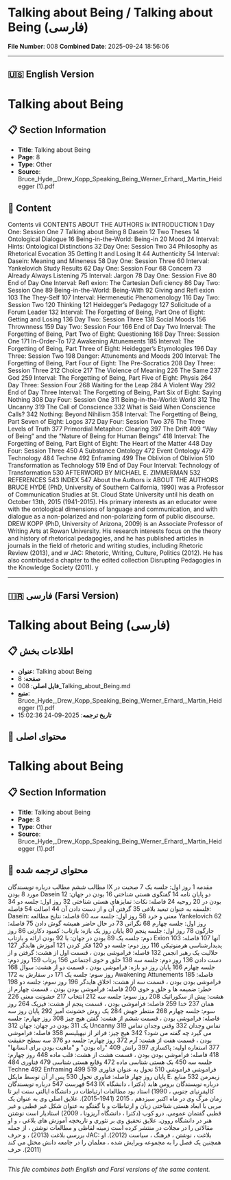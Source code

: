 # Talking about Being / Talking about Being (فارسی)

**File Number**: 008
**Combined Date**: 2025-09-24 18:56:06

---

## 🇺🇸 English Version

# Talking about Being

## 📋 Section Information

- **Title**: Talking about Being
- **Page**: 8
- **Type**: Other
- **Source**: Bruce_Hyde,_Drew_Kopp_Speaking_Being_Werner_Erhard,_Martin_Heidegger (1).pdf

## 📄 Content

Contents
vii
CONTENTS
ABOUT THE AUTHORS
ix
INTRODUCTION
1
Day One: Session One
7
Talking about Being  8
Dasein  12
Two Theses  14
Ontological Dialogue  16
Being-in-the-World: Being-in 20
Mood 24
Interval: Hints: Ontological Distinctions 32
Day One: Session Two
34
Philosophy as Rhetorical Evocation  35
Getting It and Losing It  44
Authenticity  54
Interval: Dasein: Meaning and Mineness  58
Day One: Session Three
60
Interval: Yankelovich Study Results  62
Day One: Session Four
68
Concern 73
Already Always Listening  75
Interval: Jargon 78
Day One: Session Five
80
End of Day One Interval: Refl exion: The Cartesian Defi ciency  86
Day Two: Session One
89
Being-in-the-World: Being-With 92
Giving and Refl exion  103
The They-Self 107
Interval: Hermeneutic Phenomenology  116
Day Two: Session Two
120
Thinking  121
Heidegger’s Pedagogy 127
Solicitude of a Forum Leader  132
Interval: The Forgetting of Being, Part One of Eight:
Getting and Losing 136
Day Two: Session Three
138
Social Moods 156
Thrownness 159
Day Two: Session Four
166
End of Day Two Interval: The Forgetting of Being, Part Two of Eight:
Questioning  168
Day Three: Session One
171
In-Order-To  172
Awakening Attunements 185
Interval: The Forgetting of Being, Part Three of Eight: Heidegger’s Etymologies  196
Day Three: Session Two
198
Danger: Attunements and Moods  200
Interval: The Forgetting of Being, Part Four of Eight: The Pre-Socratics 208
Day Three: Session Three
212
Choice  217
The Violence of Meaning  226
The Same 237
God  259
Interval: The Forgetting of Being, Part Five of Eight: Physis  264
Day Three: Session Four
268
Waiting for the Leap  284
A Violent Way 292
End of Day Three Interval: The Forgetting of Being, Part Six of Eight: Saying Nothing  308
Day Four: Session One
311
Being-in-the-World: World  312
The Uncanny 319
The Call of Conscience  332
What is Said When Conscience Calls? 342
Nothing: Beyond Nihilism 358
Interval: The Forgetting of Being, Part Seven of Eight: Logos  372
Day Four: Session Two
376
The Three Levels of Truth  377
Primordial Metaphor: Clearing  397
The Drift 409
“Way of Being” and the “Nature of Being for Human Beings” 418
Interval: The Forgetting of Being, Part Eight of Eight: The Heart of the Matter 448
Day Four: Session Three
450
A Substance Ontology  472
Event Ontology 479
Technology 484
Techne 492
Enframing  499
The Oblivion of Oblivion  510
Transformation as Technology  519
End of Day Four Interval: Technology of Transformation 530
AFTERWORD BY MICHAEL E. ZIMMERMAN
532
REFERENCES
543
INDEX
547
About the Authors
ix
ABOUT THE AUTHORS
BRUCE HYDE  (PhD, University of Southern California, 1990) was a Professor of
Communication Studies at St. Cloud State University until his death on October
13th, 2015 (1941-2015). His primary interests as an educator were with the
ontological dimensions of language and communication, and with dialogue as a
non-polarized and non-polarizing form of public discourse.
DREW KOPP  (PhD, University of Arizona, 2009) is an Associate Professor of
Writing Arts at Rowan University. His research interests focus on the theory and
history of rhetorical pedagogies, and he has published articles in journals in the
field of rhetoric and writing studies, including Rhetoric Review (2013), and
w
JAC:
Rhetoric, Writing, Culture, Politics (2012). He has also contributed a chapter to the
edited collection Disrupting Pedagogies in the Knowledge Society (2011).
y

---

## 🇮🇷 فارسی (Farsi Version)

# Talking about Being (فارسی)

## 📋 اطلاعات بخش

- **عنوان**: Talking about Being
- **صفحه**: 8
- **فایل اصلی**: 008_Talking_about_Being.md
- **منبع**: Bruce_Hyde,_Drew_Kopp_Speaking_Being_Werner_Erhard,_Martin_Heidegger (1).pdf
- **تاریخ ترجمه**: 2025-09-24 15:02:36

## 📄 محتوای اصلی

# Talking about Being

## 📋 Section Information

- **Title**: Talking about Being
- **Page**: 8
- **Type**: Other
- **Source**: Bruce_Hyde,_Drew_Kopp_Speaking_Being_Werner_Erhard,_Martin_Heidegger (1).pdf



## 📄 محتوای ترجمه شده

مطالب
ششم
مطالب
درباره نویسندگان
IX
مقدمه
1
روز اول: جلسه یک
7
صحبت در مورد 8 بودن
Dasein 12
دو پایان نامه 14
گفتگوی هستی شناختی 16
بودن در جهان: بودن در 20
روحیه 24
فاصله: نکات: تمایزهای هستی شناختی 32
روز اول: جلسه دو
34
فلسفه به عنوان تبعید بلاغی 35
گرفتن آن و از دست دادن آن 44
اصالت 54
فاصله: Dasein: معنی و خرد 58
روز اول: جلسه سه
60
فاصله: نتایج مطالعه Yankelovich 62
روز اول: جلسه چهارم
68
نگرانی 73
در حال حاضر همیشه گوش دادن 75
فاصله: جارگون 78
روز اول: جلسه پنجم
80
پایان روز یک بازه: بازتاب: کمبود دکارتی 86
روز دوم: جلسه یک
89
بودن در جهان: با 92 بودن
ارائه و بازتاب Exion 103
آنها 107
فاصله: پدیدارشناسی هرمنوتیکی 116
روز دوم: جلسه دو
120
فکر کردن 121
آموزش هایدگر 127
حلالیت یک رهبر انجمن 132
فاصله: فراموشی بودن ، قسمت اول از هشت:
گرفتن و از دست دادن 136
روز دوم: جلسه سه
138
خلق و خوی اجتماعی 156
پرتاب 159
روز دوم: جلسه چهارم
166
پایان روز دو بازه: فراموشی بودن ، قسمت دو از هشت:
سوال 168
روز سوم: جلسه یک
171
در سفارش به 172
Awakening Attunements 185
فاصله: فراموشی بودن بودن ، قسمت سه از هشت: اخلاق هایدگر 196
روز سوم: جلسه دو
198
خطر: ضمیمه ها و خلق و خوی 200
فاصله: فراموشی بودن بودن ، قسمت چهارم از هشت: پیش از سکوراتیک 208
روز سوم: جلسه سه
212
انتخاب 217
خشونت معنی 226
همان 237
خدا 259
فاصله: فراموشی بودن ، قسمت پنجم از هشت: فیزیک 264
روز سوم: جلسه چهارم
268
منتظر جهش 284
یک روش خشونت آمیز 292
پایان روز سه فاصله: فراموشی بودن ، قسمت ششم از هشت: گفتن هیچ چیز 308
روز چهارم: جلسه یک
311
بودن در جهان: جهان 312
Uncanny 319
تماس وجدان 332
وقتی وجدان تماس می گیرد چه گفته می شود؟ 342
هیچ چیز: فراتر از نیهیلیسم 358
فاصله: فراموشی بودن ، قسمت هفت از هشت: آرم 372
روز چهارم: جلسه دو
376
سه سطح حقیقت 377
استعاره اولیه: پاکسازی 397
رانش 409
"راه بودن" و "ماهیت بودن برای انسانها" 418
فاصله: فراموشی بودن بودن ، قسمت هشت از هشت: قلب ماده 448
روز چهارم: جلسه سه
450
یک هستی شناسی ماده 472
وقایع هستی شناسی 479
فناوری 484
Techne 492
Enframing 499
فراموشی فراموشی 510
تحول به عنوان فناوری 519
پایان روز چهار فاصله: فناوری تحول 530
پس از آن توسط مایکل E. زیمرمن
532
منابع
543
فهرست
547
درباره نویسندگان
IX
درباره نویسندگان
بروس هاید (دکترا ، دانشگاه کالیفرنیای جنوبی ، 1990) استاد بود
مطالعات ارتباطات در دانشگاه ایالتی سنت ابر تا زمان مرگ وی در ماه اکتبر
سیزدهم ، 2015 (1941-2015). علایق اصلی وی به عنوان یک مربی با
ابعاد هستی شناختی زبان و ارتباطات و با گفتگو به عنوان
شکل غیر قطبی و غیر قطبی گفتمان عمومی.
درو کوپ (دکترا ، دانشگاه آریزونا ، 2009) استادیار است
نوشتن هنر در دانشگاه روون. علایق تحقیق وی بر تئوری و
تاریخچه آموزش های بلاغی ، و او مقالاتی را در مجلات در منتشر کرده است
زمینه لفاظی و مطالعات نوشتن ، از جمله بررسی بلاغت (2013) ، و
حرف
JAC:
بلاغت ، نوشتن ، فرهنگ ، سیاست (2012). او همچنین یک فصل را به
مجموعه ویرایش شده ، معلمان را در جامعه دانش مختل می کند (2011).
حرف

---

*This file combines both English and Farsi versions of the same content.*
